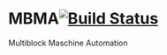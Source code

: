 # MBMA[![Build Status](https://travis-ci.org/BB20101997/MBMA.svg?branch=master)](https://travis-ci.org/BB20101997/MBMA)
Multiblock Maschine Automation
